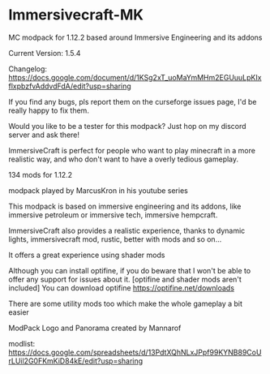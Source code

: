 # Immersivecraft-MK
MC modpack for 1.12.2 based around Immersive Engineering and its addons


Current Version: 1.5.4

Changelog: https://docs.google.com/document/d/1KSg2xT_uoMaYmMHm2EGUuuLpKIxflxpbzfvAddvdFdA/edit?usp=sharing


If you find any bugs, pls report them on the curseforge issues page, I'd be really happy to fix them.

 
Would you like to be a tester for this modpack? Just hop on my discord server and ask there!
 

ImmersiveCraft is perfect for people who want to play minecraft in a more realistic way, and who don't want to have a overly tedious gameplay.


134 mods for 1.12.2
 

modpack played by MarcusKron in his youtube series

 
This modpack is based on immersive engineering and its addons, like immersive petroleum or immersive tech, immersive hempcraft.


ImmersiveCraft also provides a realistic experience, thanks to dynamic lights, immersivecraft mod, rustic, better with mods and so on...

 
It  offers a great experience using shader mods

Although you can install optifine, if you do beware that I won't be able to offer any support for issues about it.
[optifine and shader mods aren't included]
You can download optifine https://optifine.net/downloads


There are some utility mods too which make the whole gameplay a bit easier


ModPack Logo and Panorama created by Mannarof
 

modlist: https://docs.google.com/spreadsheets/d/13PdtXQhNLxJPpf99KYNB89CoUrLUil2G0FKmKiD84kE/edit?usp=sharing